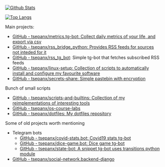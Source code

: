 [![Github Stats](https://github-readme-stats.vercel.app/api?username=tsepanx)](https://github.com/tsepanx)

[![Top Langs](https://github-readme-stats.vercel.app/api/top-langs/?username=tsepanx&hide=jupyter%20notebook)](https://github.com/tsepanx)


Main projects:
- [GitHub - tsepanx/metrics.tg-bot: Collect daily metrics of your life, and export via csv](https://github.com/tsepanx/metrics.tg-bot)
- [GitHub - tsepanx/rss_bridge_python: Provides RSS feeds for sources not inteded for it](https://github.com/tsepanx/rss_bridge_python)
- [GitHub - tsepanx/rss_tg_bot](https://github.com/tsepanx/rss_tg_bot): Simple tg-bot that fetches subscribed RSS feeds
- [GitHub - tsepanx/linux-setup: Collection of scripts to automatically install and configure my favourite software](https://github.com/tsepanx/linux-setup)
- [GitHub - tsepanx/secrets-share: Simple pastebin with encryption](https://github.com/tsepanx/secrets-share)

Bunch of small scripts
- [GitHub - tsepanx/scripts-and-builtins: Collection of my reimplementations of interesting tools](https://github.com/tsepanx/scripts-and-builtins)
- [GitHub - tsepanx/os-course-labs](https://github.com/tsepanx/os-course-labs)
- [GitHub - tsepanx/dotfiles: My dotfiles repository](https://github.com/tsepanx/dotfiles)

Some of old projects worth mentioning
- Telegram bots
    - [GitHub - tsepanx/covid-stats.bot: Covid19 stats tg-bot](https://github.com/tsepanx/covid-stats.bot)
    - [GitHub - tsepanx/dice-game.bot: Dice game tg-bot](https://github.com/tsepanx/dice-game.bot)
    - [GitHub - tsepanx/state-bot: A snippet tg-bot uses transitions python module](https://github.com/tsepanx/state-bot)
- [GitHub - tsepanx/social-network.backend-django](https://github.com/tsepanx/social-network.backend-django)
